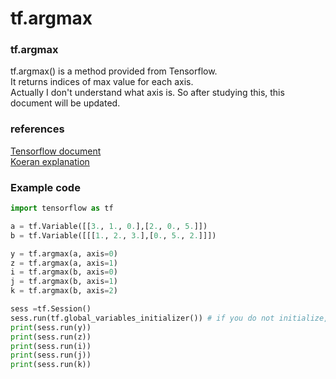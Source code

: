 # tf.argmax
### tf.argmax
tf.argmax() is a method provided from Tensorflow.<br>
It returns indices of max value for each axis.<br>
Actually I don't understand what axis is. So after studying this, this document will be updated.
### references
[Tensorflow document](https://www.tensorflow.org/api_docs/python/tf/argmax) <br>
[Koeran explanation](http://pythonkim.tistory.com/73)
### Example code
```python
import tensorflow as tf

a = tf.Variable([[3., 1., 0.],[2., 0., 5.]])
b = tf.Variable([[[1., 2., 3.],[0., 5., 2.]]])

y = tf.argmax(a, axis=0)
z = tf.argmax(a, axis=1)
i = tf.argmax(b, axis=0)
j = tf.argmax(b, axis=1)
k = tf.argmax(b, axis=2)

sess =tf.Session()
sess.run(tf.global_variables_initializer()) # if you do not initialize, it may raise an error.
print(sess.run(y))
print(sess.run(z))
print(sess.run(i))
print(sess.run(j))
print(sess.run(k))
```
